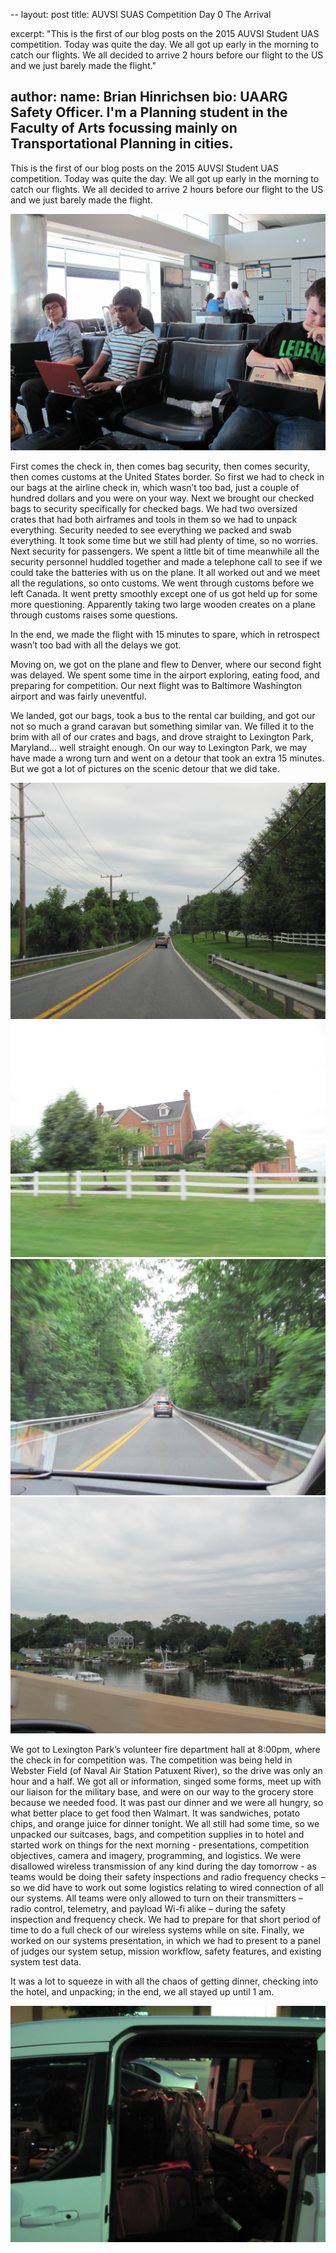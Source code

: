 --
layout: post
title: AUVSI SUAS Competition Day 0 The Arrival

excerpt: "This is the first of our blog posts on the 2015 AUVSI Student UAS competition. Today was quite the day. We all got up early in the morning to catch our flights. We all decided to arrive 2 hours before our flight to the US and we just barely made the flight."

author:
    name: Brian Hinrichsen
    bio: UAARG Safety Officer. I'm a Planning student in the Faculty of Arts focussing mainly on Transportational Planning in cities.
---

This is the first of our blog posts on the 2015 AUVSI Student UAS competition. Today was quite the day. We all got up early in the morning to catch our flights. We all decided to arrive 2 hours before our flight to the US and we just barely made the flight.

<div class="full zoomable"><img src="/images/denver_airport.jpg"></div>

First comes the check in, then comes bag security, then comes security, then comes customs at the United States border. So first we had to check in our bags at the airline check in, which wasn’t too bad, just a couple of hundred dollars and you were on your way. Next we brought our checked bags to security specifically for checked bags. We had two oversized crates that had both airframes and tools in them so we had to unpack everything. Security needed to see everything we packed and swab everything. It took some time but we still had plenty of time, so no worries. Next security for passengers. We spent a little bit of time meanwhile all the security personnel huddled together and made a telephone call to see if we could take the batteries with us on the plane. It all worked out and we meet all the regulations, so onto customs. We went through customs before we left Canada. It went pretty smoothly except one of us got held up for some more questioning. Apparently taking two large wooden creates on a plane through customs raises some questions.

In the end, we made the flight with 15 minutes to spare, which in retrospect wasn’t too bad with all the delays we got.

Moving on, we got on the plane and flew to Denver, where our second fight was delayed. We spent some time in the airport exploring, eating food, and preparing for competition. Our next flight was to Baltimore Washington airport and was fairly uneventful.  

We landed, got our bags, took a bus to the rental car building, and got our not so much a grand caravan but something similar van. We filled it to the brim with all of our crates and bags, and drove straight to Lexington Park, Maryland… well straight enough.  On our way to Lexington Park, we may have made a wrong turn and went on a detour that took an extra 15 minutes. But we got a lot of pictures on the scenic detour that we did take.
     
<div class="full zoomable"><img src="/images/maryland_road_1.jpg"></div>
     
<div class="full zoomable"><img src="/images/maryland_road_2.jpg"></div>
     
<div class="full zoomable"><img src="/images/maryland_road_3.jpg"></div>

<div class="full zoomable"><img src="/images/maryland_road_4.jpg"></div>
     
     
We got to Lexington Park’s volunteer fire department hall at 8:00pm, where the check in for competition was. The competition was being held in Webster Field (of Naval Air Station Patuxent River), so the drive was only an hour and a half. We got all or information, singed some forms, meet up with our liaison for the military base, and were on our way to the grocery store because we needed food. It was past our dinner and we were all hungry, so what better place to get food then Walmart. It was sandwiches, potato chips, and orange juice for dinner tonight. We all still had some time, so we unpacked our suitcases, bags, and competition supplies in to hotel and started work on things for the next morning - presentations, competition objectives, camera and imagery, programming, and logistics. We were disallowed wireless transmission of any kind during the day tomorrow - as teams would be doing their safety inspections and radio frequency checks – so we did have to work out some logistics relating to wired connection of all our systems. All teams were only allowed to turn on their transmitters – radio control, telemetry, and payload Wi-fi alike – during the safety inspection and frequency check. We had to prepare for that short period of time to do a full check of our wireless systems while on site. Finally, we worked on our systems presentation, in which we had to present to a panel of judges our system setup, mission workflow, safety features, and existing system test data.

It was a lot to squeeze in with all the chaos of getting dinner, checking into the hotel, and unpacking; in the end, we all stayed up until 1 am.

<div class="full zoomable"><img src="/images/packed_van.jpg"></div>
